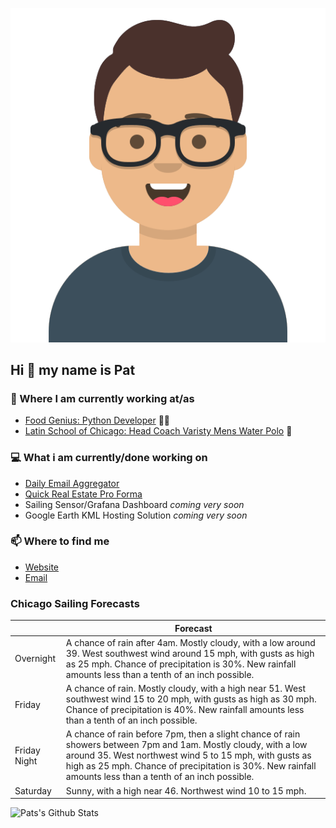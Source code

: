 [![Social banner for p-j-falconer](https://raw.githubusercontent.com/P-J-FALCONER/P-J-FALCONER/master/assets/avataaars.svg)](https://patfalconer.com/)
## Hi :wave: my name is Pat

### 💼 Where I am currently working at/as
- [Food Genius: Python Developer](https://getfoodgenius.com/) 🍔🐍
- [Latin School of Chicago: Head Coach Varisty Mens Water Polo](https://www.latinschool.org/) 🤽


### 💻 What i am currently/done working on
 - [Daily Email Aggregator](https://github.com/P-J-FALCONER/dott_daily_mail)
 - [Quick Real Estate Pro Forma](https://github.com/P-J-FALCONER/henry)
 - Sailing Sensor/Grafana Dashboard *coming very soon*
 - Google Earth KML Hosting Solution *coming very soon*

### 📫 Where to find me
 - [Website](https://patfalconer.com/)
 - [Email](mailto:patrick.j.falconer@gmail.com)


### Chicago Sailing Forecasts
|   | Forecast  |
|---|---|
| Overnight | A chance of rain after 4am. Mostly cloudy, with a low around 39. West southwest wind around 15 mph, with gusts as high as 25 mph. Chance of precipitation is 30%. New rainfall amounts less than a tenth of an inch possible. |
| Friday | A chance of rain. Mostly cloudy, with a high near 51. West southwest wind 15 to 20 mph, with gusts as high as 30 mph. Chance of precipitation is 40%. New rainfall amounts less than a tenth of an inch possible. |
| Friday Night | A chance of rain before 7pm, then a slight chance of rain showers between 7pm and 1am. Mostly cloudy, with a low around 35. West northwest wind 5 to 15 mph, with gusts as high as 25 mph. Chance of precipitation is 30%. New rainfall amounts less than a tenth of an inch possible. |
| Saturday | Sunny, with a high near 46. Northwest wind 10 to 15 mph. |

![Pats's Github Stats](https://github-readme-stats.vercel.app/api?username=p-j-falconer&show_icons=true&theme=radical)
